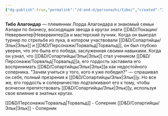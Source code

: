 ```yaml
---
{"dg-publish":true,"permalink":"/d-and-d/personazhi/tibo/","created":"2023-07-13T10:51:32.000+04:00","updated":"2023-12-26T15:53:25.667+04:00"}
---
```


**Тибо Алагондар** — племянник Лорда Алагондара и знакомый семьи Аэлари по бизнесу, восходящая звезда в кругах знати [[D&D/Локации/Невервинтер\|Невервинтер]]а и мастерский лучник. Когда он выиграл турнир по стрельбе из лука, в котором участвовали [[D&D/Сопартийцы/Эльк\|Эльк]] и [[D&D/Персонажи/Торвальд\|Торвальд]], он был глубоко уверен, что это была его победа, заслуженная своими навыками. Когда он узнал, что [[D&D/Сопартийцы/Эльк\|Эльк]] стал учеником [[D&D/Персонажи/Торвальд\|Торвальд]]а, его гордость заставила его воспринимать [[D&D/Сопартийцы/Эльк\|Эльк]]а как недостойного соперника. "Зачем учиться у того, кого я уже победил?" — спрашивал он себя, полный презрения к [[D&D/Сопартийцы/Эльк\|Эльк]]у. Но все же, его гордость и соперничество подталкивают его к тому, чтобы всячески препятствовать [[D&D/Сопартийцы/Эльк\|Эльк]]у, используя свое влияние в знатных кругах.

[[D&D/Персонажи/Торвальд\|Торвальд]] - Соперник
[[D&D/Сопартийцы/Эльк\|Эльк]] - Соперник